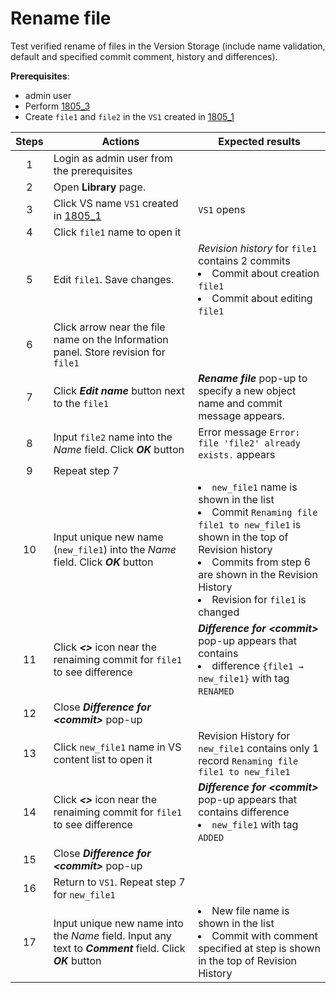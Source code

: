 # Rename file

Test verified rename of files in the Version Storage (include name validation, default and specified commit comment, history and differences).

**Prerequisites**:
- admin user
- Perform [1805_3](1805_3.md)
- Create `file1` and `file2` in the `VS1` created in [1805_1](1805_1.md)

| Steps | Actions | Expected results |
| :---: | --- | --- |
| 1 | Login as admin user from the prerequisites | |
| 2 | Open **Library** page. | |
| 3 | Click VS name `VS1` created in [1805_1](1805_1.md) | `VS1` opens |
| 4 | Click `file1` name to open it | |
| 5 | Edit `file1`. Save changes. | *Revision history* for `file1` contains 2 commits </li><li> Commit about creation `file1` </li><li> Commit about editing `file1` |
| 6 | Click arrow near the file name on the Information panel. Store revision for `file1` |  |
| 7 | Click ***Edit name*** button next to the `file1` | ***Rename file*** pop-up to specify a new object name and commit message appears. |
| 8 | Input `file2` name into the *Name* field. Click ***OK*** button | Error message `Error: file 'file2' already exists.` appears |
| 9 | Repeat step 7 |  |
| 10 | Input unique new name (`new_file1`) into the *Name* field. Click ***OK*** button | <li> `new_file1` name is shown in the list </li><li> Commit `Renaming file file1 to new_file1` is shown in the top of Revision history </li><li> Commits from step 6 are shown in the Revision History </li><li> Revision for `file1` is changed |
| 11 | Click ***<>*** icon near the renaiming commit for `file1` to see difference | ***Difference for \<commit\>*** pop-up appears that contains <li>difference `{file1 → new_file1}` with tag `RENAMED`|
| 12 | Close ***Difference for \<commit\>*** pop-up | |
| 13 | Click `new_file1` name in VS content list to open it | Revision History for `new_file1` contains only 1 record `Renaming file file1 to new_file1` |
| 14 | Click ***<>*** icon near the renaiming commit for `file1` to see difference | ***Difference for \<commit\>*** pop-up appears that contains difference <li> `new_file1` with tag `ADDED`|
| 15 | Close ***Difference for \<commit\>*** pop-up | |
| 16 | Return to `VS1`. Repeat step 7 for `new_file1` | |
| 17 | Input unique new name into the *Name* field. Input any text to ***Comment*** field. Click ***OK*** button | <li> New file name is shown in the list </li><li> Commit with comment specified at step is shown in the top of Revision History |